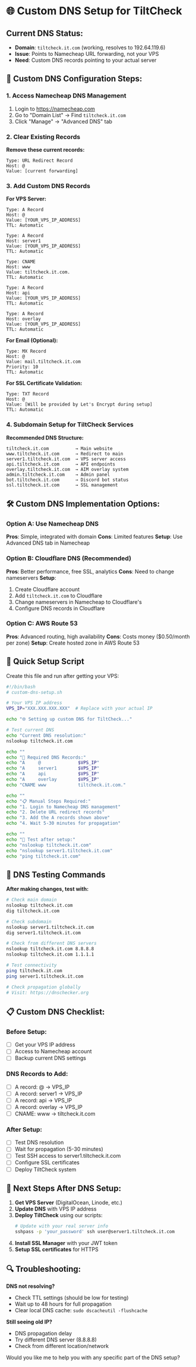 # 🌐 Custom DNS Setup for TiltCheck

## Current DNS Status:
- **Domain**: `tiltcheck.it.com` (working, resolves to 192.64.119.6)
- **Issue**: Points to Namecheap URL forwarding, not your VPS
- **Need**: Custom DNS records pointing to your actual server

## 🎯 Custom DNS Configuration Steps:

### 1. Access Namecheap DNS Management
1. Login to https://namecheap.com
2. Go to "Domain List" → Find `tiltcheck.it.com`
3. Click "Manage" → "Advanced DNS" tab

### 2. Clear Existing Records
**Remove these current records:**
```
Type: URL Redirect Record
Host: @
Value: [current forwarding]
```

### 3. Add Custom DNS Records

**For VPS Server:**
```
Type: A Record
Host: @
Value: [YOUR_VPS_IP_ADDRESS]
TTL: Automatic

Type: A Record  
Host: server1
Value: [YOUR_VPS_IP_ADDRESS]
TTL: Automatic

Type: CNAME
Host: www
Value: tiltcheck.it.com.
TTL: Automatic

Type: A Record
Host: api
Value: [YOUR_VPS_IP_ADDRESS]
TTL: Automatic

Type: A Record
Host: overlay
Value: [YOUR_VPS_IP_ADDRESS]
TTL: Automatic
```

**For Email (Optional):**
```
Type: MX Record
Host: @
Value: mail.tiltcheck.it.com
Priority: 10
TTL: Automatic
```

**For SSL Certificate Validation:**
```
Type: TXT Record
Host: @
Value: [Will be provided by Let's Encrypt during setup]
TTL: Automatic
```

### 4. Subdomain Setup for TiltCheck Services

**Recommended DNS Structure:**
```
tiltcheck.it.com          → Main website
www.tiltcheck.it.com      → Redirect to main
server1.tiltcheck.it.com  → VPS server access
api.tiltcheck.it.com      → API endpoints
overlay.tiltcheck.it.com  → AIM overlay system
admin.tiltcheck.it.com    → Admin panel
bot.tiltcheck.it.com      → Discord bot status
ssl.tiltcheck.it.com      → SSL management
```

## 🛠️ Custom DNS Implementation Options:

### Option A: Use Namecheap DNS
**Pros**: Simple, integrated with domain
**Cons**: Limited features
**Setup**: Use Advanced DNS tab in Namecheap

### Option B: Cloudflare DNS (Recommended)
**Pros**: Better performance, free SSL, analytics
**Cons**: Need to change nameservers
**Setup**:
1. Create Cloudflare account
2. Add `tiltcheck.it.com` to Cloudflare
3. Change nameservers in Namecheap to Cloudflare's
4. Configure DNS records in Cloudflare

### Option C: AWS Route 53
**Pros**: Advanced routing, high availability
**Cons**: Costs money ($0.50/month per zone)
**Setup**: Create hosted zone in AWS Route 53

## 🚀 Quick Setup Script

Create this file and run after getting your VPS:

```bash
#!/bin/bash
# custom-dns-setup.sh

# Your VPS IP address
VPS_IP="XXX.XXX.XXX.XXX"  # Replace with your actual IP

echo "🌐 Setting up custom DNS for TiltCheck..."

# Test current DNS
echo "Current DNS resolution:"
nslookup tiltcheck.it.com

echo ""
echo "🎯 Required DNS Records:"
echo "A     @              $VPS_IP"
echo "A     server1        $VPS_IP" 
echo "A     api            $VPS_IP"
echo "A     overlay        $VPS_IP"
echo "CNAME www            tiltcheck.it.com."

echo ""
echo "📋 Manual Steps Required:"
echo "1. Login to Namecheap DNS management"
echo "2. Delete URL redirect records"
echo "3. Add the A records shown above"
echo "4. Wait 5-30 minutes for propagation"

echo ""
echo "🧪 Test after setup:"
echo "nslookup tiltcheck.it.com"
echo "nslookup server1.tiltcheck.it.com"
echo "ping tiltcheck.it.com"
```

## 🔧 DNS Testing Commands

**After making changes, test with:**
```bash
# Check main domain
nslookup tiltcheck.it.com
dig tiltcheck.it.com

# Check subdomain
nslookup server1.tiltcheck.it.com
dig server1.tiltcheck.it.com

# Check from different DNS servers
nslookup tiltcheck.it.com 8.8.8.8
nslookup tiltcheck.it.com 1.1.1.1

# Test connectivity
ping tiltcheck.it.com
ping server1.tiltcheck.it.com

# Check propagation globally
# Visit: https://dnschecker.org
```

## 📋 Custom DNS Checklist:

### Before Setup:
- [ ] Get your VPS IP address
- [ ] Access to Namecheap account
- [ ] Backup current DNS settings

### DNS Records to Add:
- [ ] A record: @ → VPS_IP
- [ ] A record: server1 → VPS_IP
- [ ] A record: api → VPS_IP
- [ ] A record: overlay → VPS_IP
- [ ] CNAME: www → tiltcheck.it.com

### After Setup:
- [ ] Test DNS resolution
- [ ] Wait for propagation (5-30 minutes)
- [ ] Test SSH access to server1.tiltcheck.it.com
- [ ] Configure SSL certificates
- [ ] Deploy TiltCheck system

## 🎯 Next Steps After DNS Setup:

1. **Get VPS Server** (DigitalOcean, Linode, etc.)
2. **Update DNS** with VPS IP address
3. **Deploy TiltCheck** using our scripts:
   ```bash
   # Update with your real server info
   sshpass -p 'your_password' ssh user@server1.tiltcheck.it.com
   ```
4. **Install SSL Manager** with your JWT token
5. **Setup SSL certificates** for HTTPS

## 🔍 Troubleshooting:

**DNS not resolving?**
- Check TTL settings (should be low for testing)
- Wait up to 48 hours for full propagation
- Clear local DNS cache: `sudo dscacheutil -flushcache`

**Still seeing old IP?**
- DNS propagation delay
- Try different DNS server (8.8.8.8)
- Check from different location/network

Would you like me to help you with any specific part of the DNS setup?

